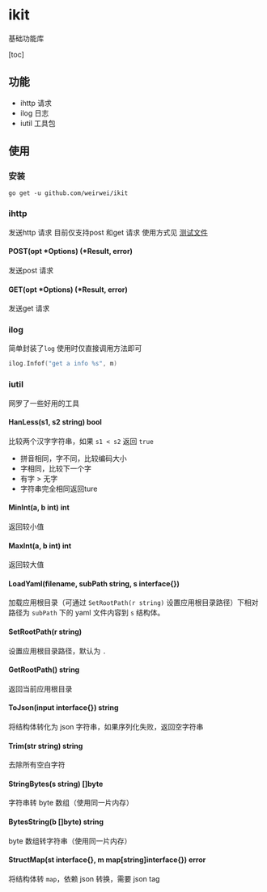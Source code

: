 # ikit
基础功能库

[toc]

## 功能
- ihttp 请求
- ilog 日志
- iutil 工具包

## 使用
### 安装
```shell
go get -u github.com/weirwei/ikit
```

### ihttp
发送http 请求
目前仅支持post 和get 请求
使用方式见 [测试文件](ihttp/http_test.go)

#### POST(opt *Options) (*Result, error)
发送post 请求

#### GET(opt *Options) (*Result, error)
发送get 请求

### ilog
简单封装了`log`
使用时仅直接调用方法即可
```go
ilog.Infof("get a info %s", m)
```

### iutil
网罗了一些好用的工具

#### HanLess(s1, s2 string) bool
比较两个汉字字符串，如果 `s1 < s2` 返回 `true`

- 拼音相同，字不同，比较编码大小
- 字相同，比较下一个字
- 有字 > 无字
- 字符串完全相同返回ture

#### MinInt(a, b int) int
返回较小值

#### MaxInt(a, b int) int
返回较大值

#### LoadYaml(filename, subPath string, s interface{})
加载应用根目录（可通过 `SetRootPath(r string)` 设置应用根目录路径）下相对路径为 `subPath` 下的 yaml 文件内容到 `s` 结构体。

#### SetRootPath(r string)
设置应用根目录路径，默认为 `.`

#### GetRootPath() string
返回当前应用根目录

#### ToJson(input interface{}) string
将结构体转化为 json 字符串，如果序列化失败，返回空字符串

#### Trim(str string) string
去除所有空白字符

#### StringBytes(s string) []byte
字符串转 byte 数组（使用同一片内存）

#### BytesString(b []byte) string
byte 数组转字符串（使用同一片内存）

#### StructMap(st interface{}, m map[string]interface{}) error
将结构体转 `map`，依赖 json 转换，需要 json tag
